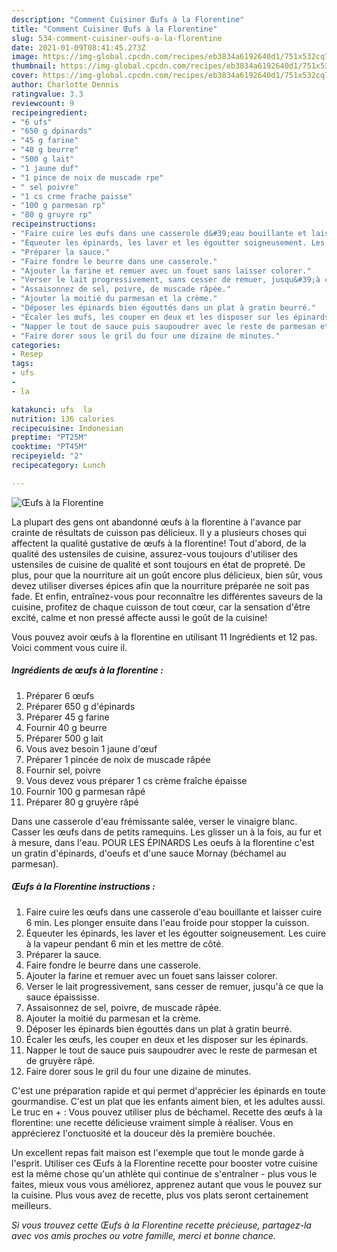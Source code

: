```yaml
---
description: "Comment Cuisiner Œufs à la Florentine"
title: "Comment Cuisiner Œufs à la Florentine"
slug: 534-comment-cuisiner-oufs-a-la-florentine
date: 2021-01-09T08:41:45.273Z
image: https://img-global.cpcdn.com/recipes/eb3834a6192640d1/751x532cq70/oeufs-a-la-florentine-photo-principale-de-la-recette.jpg
thumbnail: https://img-global.cpcdn.com/recipes/eb3834a6192640d1/751x532cq70/oeufs-a-la-florentine-photo-principale-de-la-recette.jpg
cover: https://img-global.cpcdn.com/recipes/eb3834a6192640d1/751x532cq70/oeufs-a-la-florentine-photo-principale-de-la-recette.jpg
author: Charlotte Dennis
ratingvalue: 3.3
reviewcount: 9
recipeingredient:
- "6 ufs"
- "650 g dpinards"
- "45 g farine"
- "40 g beurre"
- "500 g lait"
- "1 jaune duf"
- "1 pince de noix de muscade rpe"
- " sel poivre"
- "1 cs crme frache paisse"
- "100 g parmesan rp"
- "80 g gruyre rp"
recipeinstructions:
- "Faire cuire les œufs dans une casserole d&#39;eau bouillante et laisser cuire 6 min. Les plonger ensuite dans l&#39;eau froide pour stopper la cuisson."
- "Équeuter les épinards, les laver et les égoutter soigneusement. Les cuire à la vapeur pendant 6 min et les mettre de côté."
- "Préparer la sauce."
- "Faire fondre le beurre dans une casserole."
- "Ajouter la farine et remuer avec un fouet sans laisser colorer."
- "Verser le lait progressivement, sans cesser de remuer, jusqu&#39;à ce que la sauce épaississe."
- "Assaisonnez de sel, poivre, de muscade râpée."
- "Ajouter la moitié du parmesan et la crème."
- "Déposer les épinards bien égouttés dans un plat à gratin beurré."
- "Écaler les œufs, les couper en deux et les disposer sur les épinards."
- "Napper le tout de sauce puis saupoudrer avec le reste de parmesan et de gruyère râpé."
- "Faire dorer sous le gril du four une dizaine de minutes."
categories:
- Resep
tags:
- ufs
- 
- la

katakunci: ufs  la 
nutrition: 136 calories
recipecuisine: Indonesian
preptime: "PT25M"
cooktime: "PT45M"
recipeyield: "2"
recipecategory: Lunch

---
```



![Œufs à la Florentine](https://img-global.cpcdn.com/recipes/eb3834a6192640d1/751x532cq70/oeufs-a-la-florentine-photo-principale-de-la-recette.jpg)

La plupart des gens ont abandonné œufs à la florentine à l'avance par crainte de résultats de cuisson pas délicieux. Il y a plusieurs choses qui affectent la qualité gustative de œufs à la florentine! Tout d'abord, de la qualité des ustensiles de cuisine, assurez-vous toujours d'utiliser des ustensiles de cuisine de qualité et sont toujours en état de propreté. De plus, pour que la nourriture ait un goût encore plus délicieux, bien sûr, vous devez utiliser diverses épices afin que la nourriture préparée ne soit pas fade. Et enfin, entraînez-vous pour reconnaître les différentes saveurs de la cuisine, profitez de chaque cuisson de tout cœur, car la sensation d'être excité, calme et non pressé affecte aussi le goût de la cuisine!

<!--inarticleads1-->

Vous pouvez avoir œufs à la florentine en utilisant 11 Ingrédients et 12 pas. Voici comment vous cuire il.

##### Ingrédients de œufs à la florentine :

1. Préparer 6 œufs
1. Préparer 650 g d&#39;épinards
1. Préparer 45 g farine
1. Fournir 40 g beurre
1. Préparer 500 g lait
1. Vous avez besoin 1 jaune d&#39;œuf
1. Préparer 1 pincée de noix de muscade râpée
1. Fournir  sel, poivre
1. Vous devez vous préparer 1 cs crème fraîche épaisse
1. Fournir 100 g parmesan râpé
1. Préparer 80 g gruyère râpé


Dans une casserole d&#39;eau frémissante salée, verser le vinaigre blanc. Casser les œufs dans de petits ramequins. Les glisser un à la fois, au fur et à mesure, dans l&#39;eau. POUR LES ÉPINARDS Les oeufs à la florentine c&#39;est un gratin d&#39;épinards, d&#39;oeufs et d&#39;une sauce Mornay (béchamel au parmesan). 

<!--inarticleads2-->

##### Œufs à la Florentine instructions :

1. Faire cuire les œufs dans une casserole d&#39;eau bouillante et laisser cuire 6 min. Les plonger ensuite dans l&#39;eau froide pour stopper la cuisson.
1. Équeuter les épinards, les laver et les égoutter soigneusement. Les cuire à la vapeur pendant 6 min et les mettre de côté.
1. Préparer la sauce.
1. Faire fondre le beurre dans une casserole.
1. Ajouter la farine et remuer avec un fouet sans laisser colorer.
1. Verser le lait progressivement, sans cesser de remuer, jusqu&#39;à ce que la sauce épaississe.
1. Assaisonnez de sel, poivre, de muscade râpée.
1. Ajouter la moitié du parmesan et la crème.
1. Déposer les épinards bien égouttés dans un plat à gratin beurré.
1. Écaler les œufs, les couper en deux et les disposer sur les épinards.
1. Napper le tout de sauce puis saupoudrer avec le reste de parmesan et de gruyère râpé.
1. Faire dorer sous le gril du four une dizaine de minutes.


C&#39;est une préparation rapide et qui permet d&#39;apprécier les épinards en toute gourmandise. C&#39;est un plat que les enfants aiment bien, et les adultes aussi. Le truc en + : Vous pouvez utiliser plus de béchamel. Recette des œufs à la florentine: une recette délicieuse vraiment simple à réaliser. Vous en apprécierez l&#39;onctuosité et la douceur dès la première bouchée. 

<!--inarticleads1-->

<p>
Un excellent repas fait maison est l'exemple que tout le monde garde à l'esprit. Utiliser ces Œufs à la Florentine recette pour booster votre cuisine est la même chose qu'un athlète qui continue de s'entraîner - plus vous le faites, mieux vous vous améliorez, apprenez autant que vous le pouvez sur la cuisine. Plus vous avez de recette, plus vos plats seront certainement meilleurs.
</p>

<p>
<i>Si vous trouvez cette Œufs à la Florentine recette précieuse, partagez-la avec vos amis proches ou votre famille, merci et bonne chance.</i>
</p>
